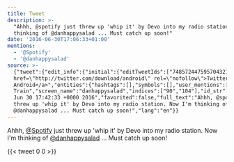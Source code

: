```yaml
---
title: Tweet
description: >-
  "Ahhh, @spotify just threw up 'whip it' by Devo into my radio station. Now I'm
  thinking of @danhappysalad ... Must catch up soon!"
date: '2016-06-30T17:06:33+01:00'
mentions:
  - '@Spotify'
  - '@danhappysalad'
source: >-
  {"tweet":{"edit_info":{"initial":{"editTweetIds":["748572447595704321"],"editableUntil":"2016-06-30T18:42:33.967Z","editsRemaining":"5","isEditEligible":true}},"retweeted":false,"source":"<a
  href=\"http://twitter.com/download/android\" rel=\"nofollow\">Twitter for
  Android</a>","entities":{"hashtags":[],"symbols":[],"user_mentions":[{"name":"Spotify","screen_name":"Spotify","indices":["6","14"],"id_str":"17230018","id":"17230018"},{"name":"Dan
  Train","screen_name":"danhappysalad","indices":["90","104"],"id_str":"311076419","id":"311076419"}],"urls":[]},"display_text_range":["0","128"],"favorite_count":"0","id_str":"748572447595704321","truncated":false,"retweet_count":"0","id":"748572447595704321","created_at":"Thu
  Jun 30 17:42:33 +0000 2016","favorited":false,"full_text":"Ahhh, @spotify just
  threw up 'whip it' by Devo into my radio station. Now I'm thinking of
  @danhappysalad ... Must catch up soon!","lang":"en"}}
---
```

Ahhh, [@Spotify](https://twitter.com/@Spotify) just threw up 'whip it' by Devo into my radio station. Now I'm thinking of [@danhappysalad](https://twitter.com/@danhappysalad) ... Must catch up soon!
    
{{< tweet 0 0 >}}
    

